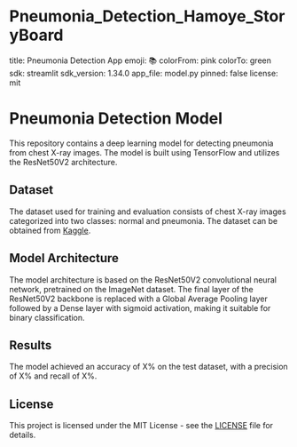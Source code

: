 # Pneumonia_Detection_Hamoye_StoryBoard

title: Pneumonia Detection App
emoji: 📚
colorFrom: pink
colorTo: green
sdk: streamlit
sdk_version: 1.34.0
app_file: model.py
pinned: false
license: mit

# Pneumonia Detection Model

This repository contains a deep learning model for detecting pneumonia from chest X-ray images. The model is built using TensorFlow and utilizes the ResNet50V2 architecture.

## Dataset

The dataset used for training and evaluation consists of chest X-ray images categorized into two classes: normal and pneumonia. The dataset can be obtained from [Kaggle](https://www.kaggle.com/paultimothymooney/chest-xray-pneumonia).

## Model Architecture

The model architecture is based on the ResNet50V2 convolutional neural network, pretrained on the ImageNet dataset. The final layer of the ResNet50V2 backbone is replaced with a Global Average Pooling layer followed by a Dense layer with sigmoid activation, making it suitable for binary classification.

## Results

The model achieved an accuracy of X% on the test dataset, with a precision of X% and recall of X%.

## License

This project is licensed under the MIT License - see the [LICENSE](LICENSE) file for details.

